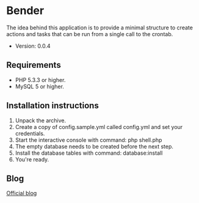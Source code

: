 # Bender

The idea behind this application is to provide a minimal structure to create actions and tasks that can be run from a single call to the crontab.


* Version: 0.0.4


## Requirements

* PHP 5.3.3 or higher.
* MySQL 5 or higher.

## Installation instructions

1. Unpack the archive.
2. Create a copy of config.sample.yml called config.yml and set your credentials.
3. Start the interactive console with command: php shell.php
4. The empty database needs to be created before the next step.
5. Install the database tables with command: database:install
6. You're ready.

## Blog

[Official blog](http://www.damianculotta.com.ar/category/laboratorio/bender/)
